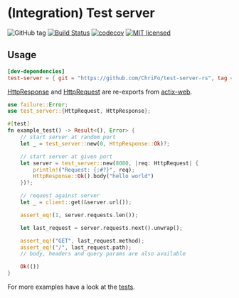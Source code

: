 # (Integration) Test server

![GitHub tag](https://img.shields.io/github/tag/ChriFo/test-server-rs.svg)
[![Build Status](https://dev.azure.com/fochler/test-server-rs/_apis/build/status/ChriFo.test-server-rs)](https://dev.azure.com/fochler/test-server-rs/_build/latest?definitionId=1)
[![codecov](https://codecov.io/gh/ChriFo/test-server-rs/branch/master/graph/badge.svg)](https://codecov.io/gh/ChriFo/test-server-rs)
[![MIT licensed](https://img.shields.io/badge/license-MIT-blue.svg)](./LICENSE)

## Usage

```toml
[dev-dependencies]
test-server = { git = "https://github.com/ChriFo/test-server-rs", tag = "0.7.0" }
```

[HttpResponse](https://actix.rs/api/actix-web/stable/actix_web/struct.HttpResponse.html) and [HttpRequest](https://actix.rs/api/actix-web/stable/actix_web/struct.HttpRequest.html) are re-exports from [actix-web](https://github.com/actix/actix-web).

```rust
use failure::Error;
use test_server::{HttpRequest, HttpResponse};

#[test]
fn example_test() -> Result<(), Error> {
    // start server at random port
    let _ = test_server::new(0, HttpResponse::Ok)?;

    // start server at given port
    let server = test_server::new(8080, |req: HttpRequest| {
        println!("Request: {:#?}", req);
        HttpResponse::Ok().body("hello world")
    })?;

    // request against server
    let _ = client::get(&server.url());

    assert_eq!(1, server.requests.len());

    let last_request = server.requests.next().unwrap();

    assert_eq!("GET", last_request.method);
    assert_eq!("/", last_request.path);
    // body, headers and query params are also available

    Ok(())
}
```

For more examples have a look at the [tests](https://github.com/ChriFo/test-server-rs/blob/master/tests/server.rs).
